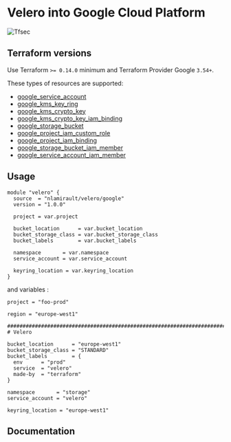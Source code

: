 # Velero into Google Cloud Platform

![Tfsec](https://github.com/nlamirault/terraform-google-velero/workflows/Tfsec/badge.svg)

## Terraform versions

Use Terraform `>= 0.14.0` minimum and Terraform Provider Google `3.54+`.

These types of resources are supported:

* [google_service_account](https://www.terraform.io/docs/providers/google/r/google_service_account.html)
* [google_kms_key_ring](https://registry.terraform.io/providers/hashicorp/google/latest/docs/data-sources/kms_key_ring)
* [google_kms_crypto_key](https://registry.terraform.io/providers/hashicorp/google/latest/docs/data-sources/kms_crypto_key)
* [google_kms_crypto_key_iam_binding](https://registry.terraform.io/providers/hashicorp/google/latest/docs/resources/google_kms_crypto_key_iam)
* [google_storage_bucket](https://registry.terraform.io/providers/hashicorp/google/latest/docs/resources/storage_bucket)
* [google_project_iam_custom_role](https://registry.terraform.io/providers/hashicorp/google/latest/docs/resources/google_project_iam_custom_role)
* [google_project_iam_binding](https://registry.terraform.io/providers/hashicorp/google/latest/docs/resources/google_project_iam)
* [google_storage_bucket_iam_member](https://registry.terraform.io/providers/hashicorp/google/latest/docs/resources/storage_bucket_iam#google_storage_bucket_iam_member)
* [google_service_account_iam_member](https://registry.terraform.io/providers/hashicorp/google/latest/docs/resources/google_service_account_iam#google_service_account_iam_member)

## Usage

```hcl
module "velero" {
  source  = "nlamirault/velero/google"
  version = "1.0.0"
  
  project = var.project

  bucket_location      = var.bucket_location
  bucket_storage_class = var.bucket_storage_class
  bucket_labels        = var.bucket_labels

  namespace       = var.namespace
  service_account = var.service_account

  keyring_location = var.keyring_location
}
```

and variables :

```hcl
project = "foo-prod"

region = "europe-west1"

##############################################################################
# Velero

bucket_location      = "europe-west1"
bucket_storage_class = "STANDARD"
bucket_labels        = {
  env      = "prod"
  service  = "velero"
  made-by  = "terraform"
}

namespace       = "storage"
service_account = "velero"

keyring_location = "europe-west1"
```

## Documentation
